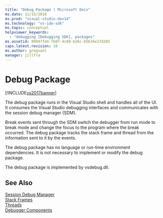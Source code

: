 ```yaml
---
title: "Debug Package | Microsoft Docs"
ms.date: 11/15/2016
ms.prod: "visual-studio-dev14"
ms.technology: "vs-ide-sdk"
ms.topic: conceptual
helpviewer_keywords: 
  - "debugging [Debugging SDK], packages"
ms.assetid: 99947fd4-fb87-4c69-b26c-65634e17d285
caps.latest.revision: 10
ms.author: gregvanl
manager: jillfra
---
```

# Debug Package
[!INCLUDE[vs2017banner](../../includes/vs2017banner.md)]

The debug package runs in the Visual Studio shell and handles all of the UI. It consumes the Visual Studio debugging interfaces and communicates with the session debug manager (SDM).  
  
 Break events sent through the SDM switch the debugger from run mode to break mode and change the focus to the program where the break occurred. The debug package tracks the stack frame and thread from the information sent to it by the events.  
  
 The debug package has no language or run-time environment dependencies. It is not necessary to implement or modify the debug package.  
  
 The debug package is implemented by vsdebug.dll.  
  
## See Also  
 [Session Debug Manager](../../extensibility/debugger/session-debug-manager.md)   
 [Stack Frames](../../extensibility/debugger/stack-frames.md)   
 [Threads](../../extensibility/debugger/threads.md)   
 [Debugger Components](../../extensibility/debugger/debugger-components.md)
